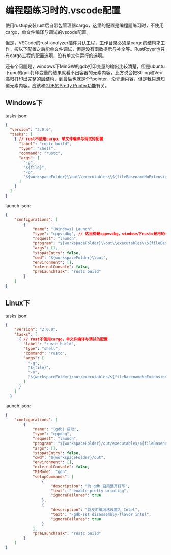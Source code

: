 # 编程题练习时的.vscode配置

使用rustup安装rust后自带包管理器cargo，这里的配置是编程题练习时，不使用cargo，单文件编译与调试的vscode配置。

但是，VSCode的rust-analyzer插件只认工程，工作目录必须是cargo的结构才工作，按以下配置之后能单文件调试，但是没有函数提示与补全等。RustRover也只有cargo工程的配置选项，没有单文件运行的选项。

还有个问题是，windows下MinGW的gdb打印变量的输出比较清楚，但是ubuntu下gnu的gdb打印变量的结果就看不出容器的元素内容，比方说会把String和Vec递归打印出完整的层结构，到最后也就是个*pointer，没元素内容，但是我只想知道元素内容。应该和[GDB的Pretty Printer功能](https://blog.csdn.net/sl8023dxf/article/details/125352791)有关。

## Windows下
tasks.json:
```json
{
  "version": "2.0.0",
  "tasks": [
    { // rust不使用cargo，单文件编译与调试的配置
      "label": "rustc build",
      "type": "shell",
      "command": "rustc",
      "args": [
        "-g",
        "${file}",
        "-o",
        "${workspaceFolder}\\out\\executables\\${fileBasenameNoExtension}.exe"  // out/executables这个文件夹要提前创建好，不然rustc不会自动创建，会报错
      ]
    }
  ]
}
```
launch.json:
```json
{
    "configurations": [
        {
            "name": "(Windows) Launch",
            "type": "cppvsdbg", // 这里得是cppvsdbg，windows下rustc是用的msvc的工具链(从有.pdb文件就可以看出来)，type得是cppvsdbg
            "request": "launch",
            "program": "${workspaceFolder}\\out\\executables\\${fileBasenameNoExtension}.exe",
            "args": [],
            "stopAtEntry": false,
            "cwd": "${workspaceFolder}\\out",
            "environment": [],
            "externalConsole": false,
            "preLaunchTask": "rustc build"
        }
    ]
}
```

## Linux下
tasks.json:
```json
{
    "version": "2.0.0",
    "tasks": [
      { // rust不使用cargo，单文件编译与调试的配置
        "label": "rustc build",
        "type": "shell",
        "command": "rustc",
        "args": [
          "-g",
          "${file}",
          "-o",
          "${workspaceFolder}/out/executables/${fileBasenameNoExtension}"  // out/executables这个文件夹要提前创建好，不然rustc不会自动创建，会报错
        ]
      }
    ]
  }
```
launch.json:
```json
{
    "configurations": [
        {
            "name": "(gdb) 启动",
            "type": "cppdbg",
            "request": "launch",
            "program": "${workspaceFolder}/out/executables/${fileBasenameNoExtension}",
            "args": [],
            "stopAtEntry": false,
            "cwd": "${workspaceFolder}/out",
            "environment": [],
            "externalConsole": false,
            "MIMode": "gdb",
            "setupCommands": [
                {
                    "description": "为 gdb 启用整齐打印",
                    "text": "-enable-pretty-printing",
                    "ignoreFailures": true
                },
                {
                    "description": "将反汇编风格设置为 Intel",
                    "text": "-gdb-set disassembly-flavor intel",
                    "ignoreFailures": true
                }
            ],
            "preLaunchTask": "rustc build"
        }
    ]
}
```